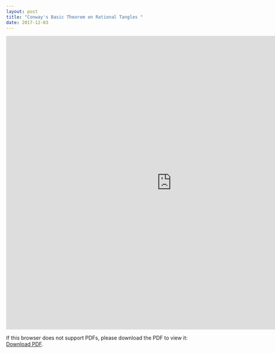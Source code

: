 ```yaml
---
layout: post
title: "Conway's Basic Theorem on Rational Tangles "
date: 2017-12-03
---
```

<iframe width='900' height='800' src='http://billchuang.com/files/Topo_William.pdf' frameborder='0' allowfullscreen></iframe>

<p>If this browser does not support PDFs, please download the PDF to view it: <a href="http://billchuang.com/files/Topo_William.pdf">Download PDF</a>.</p>